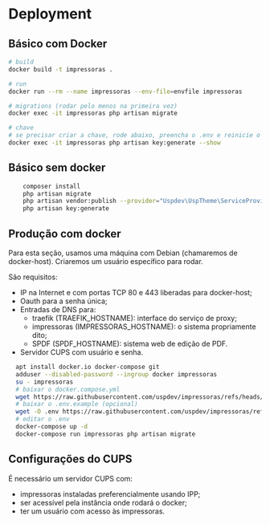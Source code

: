 # Deployment

## Básico com Docker
```sh
# build
docker build -t impressoras .

# run
docker run --rm --name impressoras --env-file=envfile impressoras

# migrations (rodar pelo menos na primeira vez)
docker exec -it impressoras php artisan migrate

# chave
# se precisar criar a chave, rode abaixo, preencha o .env e reinicie o container
docker exec -it impressoras php artisan key:generate --show
```

## Básico sem docker
```sh
    composer install
    php artisan migrate
    php artisan vendor:publish --provider="Uspdev\UspTheme\ServiceProvider" --tag=assets --force
    php artisan key:generate
```

## Produção com docker

Para esta seção, usamos uma máquina com Debian (chamaremos de docker-host). Criaremos um usuário específico para rodar.

São requisitos:
  - IP na Internet e com portas TCP 80 e 443 liberadas para docker-host;
  - Oauth para a senha única;
  - Entradas de DNS para:
    - traefik (TRAEFIK_HOSTNAME): interface do serviço de proxy;
    - impressoras (IMPRESSORAS_HOSTNAME): o sistema propriamente dito;
    - SPDF (SPDF_HOSTNAME): sistema web de edição de PDF.
  - Servidor CUPS com usuário e senha.

```sh
  apt install docker.io docker-compose git
  adduser --disabled-password --ingroup docker impressoras
  su - impressoras
  # baixar o docker.compose.yml
  wget https://raw.githubusercontent.com/uspdev/impressoras/refs/heads/master/docker-compose.yml
  # baixar o .env.example (opcional)
  wget -O .env https://raw.githubusercontent.com/uspdev/impressoras/refs/heads/master/.env.example
  # editar o .env
  docker-compose up -d
  docker-compose run impressoras php artisan migrate
```


## Configurações do CUPS

É necessário um servidor CUPS com:
  - impressoras instaladas preferencialmente usando IPP;
  - ser acessível pela instância onde rodará o docker;
  - ter um usuário com acesso às impressoras.
